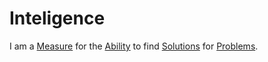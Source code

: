# Inteligence

I am a [Measure](10000021.md) for the [Ability](600103.md) to find [Solutions](600024.md) for [Problems](600029.md).
